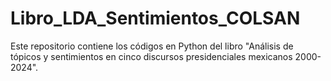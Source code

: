 # Libro_LDA_Sentimientos_COLSAN
Este repositorio contiene los códigos en Python del libro "Análisis de tópicos y sentimientos en cinco discursos presidenciales mexicanos 2000-2024". 
